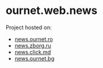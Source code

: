 # ournet.web.news

Project hosted on:

- [news.ournet.ro](http://news.ournet.ro)
- [news.zborg.ru](http://news.zborg.ru)
- [news.click.md](http://news.click.md)
- [news.ournet.bg](http://news.ournet.bg)
